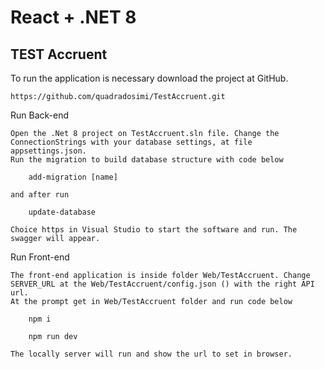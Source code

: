 # React + .NET 8

## TEST Accruent

To run the application is necessary download the project at GitHub.

	https://github.com/quadradosimi/TestAccruent.git

Run Back-end
	
	Open the .Net 8 project on TestAccruent.sln file. Change the ConnectionStrings with your database settings, at file appsettings.json.
	Run the migration to build database structure with code below 

		add-migration [name]
		
	and after run

		update-database
		
	Choice https in Visual Studio to start the software and run. The swagger will appear.
		
Run Front-end

	The front-end application is inside folder Web/TestAccruent. Change SERVER_URL at the Web/TestAccruent/config.json () with the right API url. 
	At the prompt get in Web/TestAccruent folder and run code below
	
		npm i
		
		npm run dev
		
	The locally server will run and show the url to set in browser. 
